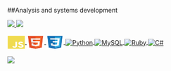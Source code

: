 ##Analysis and systems development

 <div>
   <a href="https://github.com/NNovales">
   <img height="180em" src="https://github-readme-stats.vercel.app/api?username=NNovales&show_icons=true&theme=tokyonight"/>
   <img height="180em" src="https://github-readme-stats.vercel.app/api/top-langs/?username=NNovales&layout=compact&langs_count=6&theme=tokyonight"/>
</div>
    
<div style="display: inline_block"><br>
  <img align="center" alt="Js" height="30" width="40" src="https://raw.githubusercontent.com/devicons/devicon/master/icons/javascript/javascript-plain.svg">
  <img align="center" alt="HTML" height="30" width="40" src="https://raw.githubusercontent.com/devicons/devicon/master/icons/html5/html5-original.svg">
  <img align="center" alt="CSS" height="30" width="40" src="https://raw.githubusercontent.com/devicons/devicon/master/icons/css3/css3-original.svg">
  <img align="center" alt="Python" height="30" width="40" src="https://cdn.jsdelivr.net/gh/devicons/devicon/icons/python/python-original.svg">
  <img align="center" alt="MySQL" height="50" width="60" src="https://cdn.jsdelivr.net/gh/devicons/devicon/icons/mysql/mysql-original-wordmark.svg">
  <img align="center" alt="Ruby" height="50" width="60" src="https://cdn.jsdelivr.net/gh/devicons/devicon/icons/ruby/ruby-original-wordmark.svg">
  <img align="center" alt="C#" height="30" width="40" src="https://cdn.jsdelivr.net/gh/devicons/devicon@latest/icons/csharp/csharp-original.svg">
          
</div>
 
<br>
 
<div> 
   <a href="https://www.linkedin.com/in/william-gomes-novaes-da-silva-993a6a238/" target="_blank"><img src="https://img.shields.io/badge/-LinkedIn-%230077B5?style=for-the-badge&logo=linkedin&logoColor=white" target="_blank"></a>
</div>
